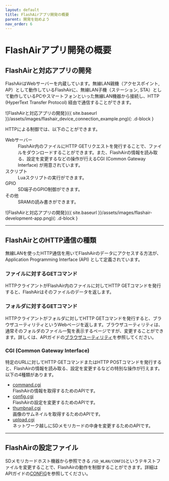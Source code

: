 ```yaml
---
layout: default
title: FlashAirアプリ開発の概要
parent: 開発を始めよう
nav_order: 6
---
```


# FlashAirアプリ開発の概要

## FlashAirと対応アプリの開発

FlashAirはWebサーバーを内蔵しています。無線LAN親機（アクセスポイント, AP）として動作しているFlashAirに、無線LAN子機（ステーション, STA）として動作しているPCやスマートフォンといった無線LAN機器から接続し、HTTP (HyperText Transfer Protocol) 経由で通信することができます。

![FlashAirと対応アプリの開発]({{ site.baseurl }}/assets/images/flashair_device_connection_example.png){: .d-block }

HTTPによる制御では、以下のことができます。

<dl>
	<dt>Webサーバー</dt>
	<dd>
		FlashAir内のファイルにHTTP GETリクエストを発行することで、ファイルをダウンロードすることができます。また、FlashAirの情報を読み取る、設定を変更するなどの操作が行えるCGI (Common
		Gateway Interface)
		が用意されています。
	</dd>
	<dt>スクリプト</dt>
	<dd>Luaスクリプトの実行ができます。</dd>
	<dt>GPIO</dt>
	<dd>SD端子のGPIO制御ができます。</dd>
	<dt>その他</dt>
	<dd>SRAMの読み書きができます。</dd>
</dl>

![FlashAirと対応アプリの開発]({{ site.baseurl }}/assets/images/flashair-development-app.png){: .d-block }

---
## FlashAirとのHTTP通信の種類

無線LANを使ったHTTP通信を用いてFlashAirのデータにアクセスする方法が、Application Programming Interface (API) として定義されています。

### ファイルに対するGETコマンド
HTTPクライアントがFlashAir内のファイルに対してHTTP GETコマンドを発行すると、FlashAirはそのファイルのデータを返します。

### フォルダに対するGETコマンド
HTTPクライアントがフォルダに対してHTTP GETコマンドを発行すると、ブラウザユーティリティというWebページを返します。ブラウザユーティリティは、通常そのフォルダのファイル一覧を表示するページですが、変更することができます。詳しくは、APIガイドの[ブラウザユーティリティ](../api/utility)を参照してください。

### CGI (Common Gateway Interface)
特定のURLに対してHTTP GETコマンドまたはHTTP POSTコマンドを発行すると、FlashAirの情報を読み取る、設定を変更するなどの特別な操作が行えます。以下の4種類があります。
- [command.cgi](../api/command.cgi)<br>FlashAirの情報を取得するためのAPIです。
- [config.cgi](../api/config.cgi)<br>FlashAirの設定を変更するためのAPIです。
- [thumbnail.cgi](../api/thumbnail.cgi)<br>画像のサムネイルを取得するためのAPIです。
- [upload.cgi](../api/upload.cgi)<br>ネットワーク越しにSDメモリカードの中身を変更するためのAPIです。

---
## FlashAirの設定ファイル
SDメモリカードホスト機器から参照できる `/SD_WLAN/CONFIG`というテキストファイルを変更することで、FlashAirの動作を制御することができます。詳細はAPIガイドの[CONFIG](../api/config)を参照してください。